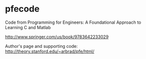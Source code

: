 # pfecode

Code from Programming for Engineers: A Foundational Approach to Learning C and Matlab

http://www.springer.com/us/book/9783642233029

Author's page and supporting code: http://theory.stanford.edu/~arbrad/pfe/html/


